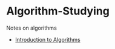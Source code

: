 # Algorithm-Studying
Notes on algorithms

* [Introduction to Algorithms](Introduction-to-Algorithms/Introduction%20to%20Algorithms.md)
